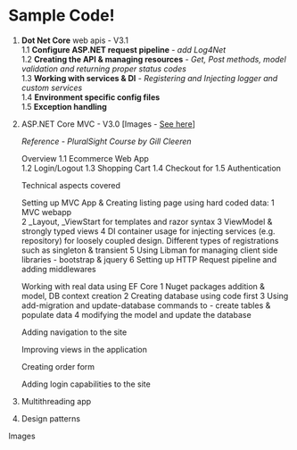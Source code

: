 
# Sample Code!
1. **Dot Net Core** web apis - V3.1  
    1.1 **Configure ASP.NET request pipeline** - *add Log4Net*  
    1.2 **Creating the API & managing resources**  - *Get, Post methods, model validation and returning proper status codes*  
    1.3 **Working with services & DI**  - *Registering and Injecting logger and custom services*  
    1.4 **Environment specific config files**    
    1.5 **Exception handling**
2. ASP.NET Core MVC - V3.0 [Images - [See here](02.AspDotNetCoreMvc/Readme.md)]
   
   *Reference - PluralSight Course by Gill Cleeren*

    Overview
    1.1 Ecommerce Web App       
    1.2 Login/Logout
    1.3 Shopping Cart
    1.4 Checkout for
    1.5 Authentication

    Technical aspects covered

    Setting up MVC App & Creating listing page using hard coded data:
     1 MVC webapp  
     2 _Layout, _ViewStart for templates and razor syntax
     3 ViewModel & strongly typed views
     4 DI container usage for injecting services (e.g. repository) for loosely coupled design. Different types of registrations such as singleton & transient
     5 Using Libman for managing client side libraries - bootstrap & jquery
     6 Setting up HTTP Request pipeline and adding middlewares

     Working with real data using EF Core
    1 Nuget packages addition & model, DB context creation
    2 Creating database using code first
    3 Using add-migration and update-database commands to - create tables & populate data
    4 modifying the model and update the database


     Adding navigation to the site


     Improving views in the application


     Creating order form


     Adding login capabilities to the site
    

3. Multithreading app  
4. Design patterns

Images


<!-- ![Alt text](Images/Tulips.jpg?raw=true "Tulipse") -->